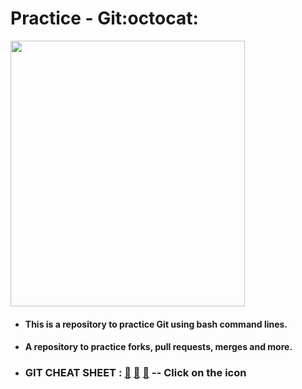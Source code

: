 # Practice - Git:octocat: 

<img align="center" src="https://octodex.github.com/images/daftpunktocat-thomas.gif" height='425' width='375'/> 

- #### This is a repository to practice Git using bash command lines.
- #### A repository to practice forks, pull requests, merges and more. 

- ### GIT CHEAT SHEET : [📕](https://training.github.com/downloads/github-git-cheat-sheet.pdf) [📘](https://education.github.com/git-cheat-sheet-education.pdf) [📗](https://about.gitlab.com/images/press/git-cheat-sheet.pdf) -- Click on the icon  
 

